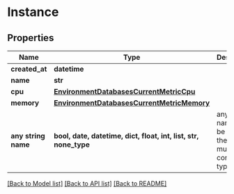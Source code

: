 # Instance


## Properties
Name | Type | Description | Notes
------------ | ------------- | ------------- | -------------
**created_at** | **datetime** |  | [optional] 
**name** | **str** |  | [optional] 
**cpu** | [**EnvironmentDatabasesCurrentMetricCpu**](EnvironmentDatabasesCurrentMetricCpu.md) |  | [optional] 
**memory** | [**EnvironmentDatabasesCurrentMetricMemory**](EnvironmentDatabasesCurrentMetricMemory.md) |  | [optional] 
**any string name** | **bool, date, datetime, dict, float, int, list, str, none_type** | any string name can be used but the value must be the correct type | [optional]

[[Back to Model list]](../README.md#documentation-for-models) [[Back to API list]](../README.md#documentation-for-api-endpoints) [[Back to README]](../README.md)


